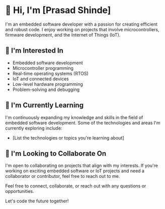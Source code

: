 # 👋 Hi, I'm [Prasad Shinde]

I'm an embedded software developer with a passion for creating efficient and robust code. I enjoy working on projects that involve microcontrollers, firmware development, and the Internet of Things (IoT).

## 👀 I'm Interested In

- Embedded software development
- Microcontroller programming
- Real-time operating systems (RTOS)
- IoT and connected devices
- Low-level hardware programming
- Problem-solving and debugging

## 🌱 I'm Currently Learning

I'm continuously expanding my knowledge and skills in the field of embedded software development. Some of the technologies and areas I'm currently exploring include:

- [List the technologies or topics you're learning about]

## 💞️ I'm Looking to Collaborate On

I'm open to collaborating on projects that align with my interests. If you're working on exciting embedded software or IoT projects and need a collaborator or contributor, feel free to reach out to me.



Feel free to connect, collaborate, or reach out with any questions or opportunities.

Let's code the future together!

<!---
pshinde77/pshinde77 is a ✨ special ✨ repository because its `README.md` (this file) appears on your GitHub profile.
You can click the Preview link to take a look at your changes.
--->
